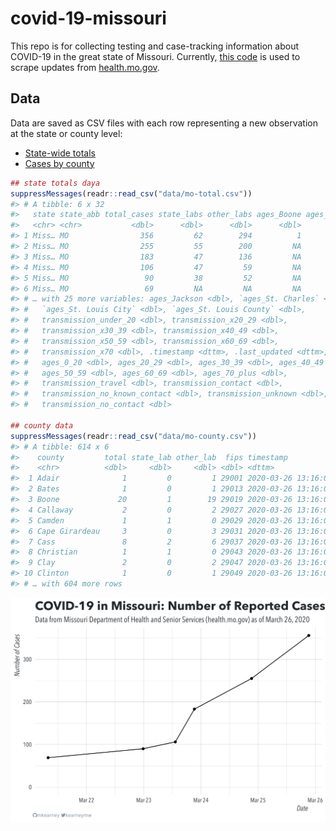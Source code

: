 
<!-- README.md is generated from README.Rmd. Please edit that file -->

# covid-19-missouri

<!-- badges: start -->

<!-- badges: end -->

This repo is for collecting testing and case-tracking information about
COVID-19 in the great state of Missouri. Currently, [this
code](R/scrape.R) is used to scrape updates from
[health.mo.gov](https://health.mo.gov).

## Data

Data are saved as CSV files with each row representing a new observation
at the state or county level:

  - [State-wide totals](data/mo-total.csv)
  - [Cases by county](data/mo-county.csv)

<!-- end list -->

``` r
## state totals daya
suppressMessages(readr::read_csv("data/mo-total.csv"))
#> # A tibble: 6 x 32
#>   state state_abb total_cases state_labs other_labs ages_Boone ages_Greene
#>   <chr> <chr>           <dbl>      <dbl>      <dbl>      <dbl>       <dbl>
#> 1 Miss… MO                356         62        294          1           3
#> 2 Miss… MO                255         55        200         NA          NA
#> 3 Miss… MO                183         47        136         NA          NA
#> 4 Miss… MO                106         47         59         NA          NA
#> 5 Miss… MO                 90         38         52         NA          NA
#> 6 Miss… MO                 69         NA         NA         NA          NA
#> # … with 25 more variables: ages_Jackson <dbl>, `ages_St. Charles` <dbl>,
#> #   `ages_St. Louis City` <dbl>, `ages_St. Louis County` <dbl>,
#> #   transmission_under_20 <dbl>, transmission_x20_29 <dbl>,
#> #   transmission_x30_39 <dbl>, transmission_x40_49 <dbl>,
#> #   transmission_x50_59 <dbl>, transmission_x60_69 <dbl>,
#> #   transmission_x70 <dbl>, .timestamp <dttm>, .last_updated <dttm>,
#> #   ages_0_20 <dbl>, ages_20_29 <dbl>, ages_30_39 <dbl>, ages_40_49 <dbl>,
#> #   ages_50_59 <dbl>, ages_60_69 <dbl>, ages_70_plus <dbl>,
#> #   transmission_travel <dbl>, transmission_contact <dbl>,
#> #   transmission_no_known_contact <dbl>, transmission_unknown <dbl>,
#> #   transmission_no_contact <dbl>

## county data
suppressMessages(readr::read_csv("data/mo-county.csv"))
#> # A tibble: 614 x 6
#>    county         total state_lab other_lab  fips timestamp          
#>    <chr>          <dbl>     <dbl>     <dbl> <dbl> <dttm>             
#>  1 Adair              1         0         1 29001 2020-03-26 13:16:02
#>  2 Bates              1         0         1 29013 2020-03-26 13:16:02
#>  3 Boone             20         1        19 29019 2020-03-26 13:16:02
#>  4 Callaway           2         0         2 29027 2020-03-26 13:16:02
#>  5 Camden             1         1         0 29029 2020-03-26 13:16:02
#>  6 Cape Girardeau     3         0         3 29031 2020-03-26 13:16:02
#>  7 Cass               8         2         6 29037 2020-03-26 13:16:02
#>  8 Christian          1         1         0 29043 2020-03-26 13:16:02
#>  9 Clay               2         0         2 29047 2020-03-26 13:16:02
#> 10 Clinton            1         0         1 29049 2020-03-26 13:16:02
#> # … with 604 more rows
```

![](img/timeseries.png)
